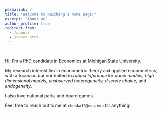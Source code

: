 ```yaml
---
permalink: /
title: "Welcome to Kaicheng's home page!"
excerpt: "About me"
author_profile: true
redirect_from: 
  - /about/
  - /about.html
---
```


<br />

Hi, I'm a PhD candidate in Economics at Michigan State University. 

My research interest lies in econometric theory and applied econometrics, with a focus on but not limited to *robust inference for panel models, high dimensional models, unobserved heterogeneity, discrete choice*, and *endogeneity*. 

~~I also love national parks and board games.~~

Feel free to reach out to me at `chenka19@msu.edu` for anything!
